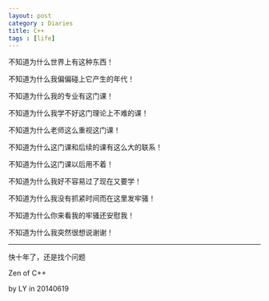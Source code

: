 ```yaml
---
layout: post
category : Diaries
title: C++
tags : [life]
---
```



不知道为什么世界上有这种东西！

不知道为什么我偏偏碰上它产生的年代！

不知道为什么我的专业有这门课！

不知道为什么我学不好这门理论上不难的课！

不知道为什么老师这么重视这门课！

不知道为什么这门课和后续的课有这么大的联系！

不知道为什么这门课以后用不着！

不知道为什么我好不容易过了现在又要学！

不知道为什么我没有抓紧时间而在这里发牢骚！

不知道为什么你来看我的牢骚还安慰我！

不知道为什么我突然很想说谢谢！

---
快十年了，还是找个问题

Zen of C++

by LY in 20140619